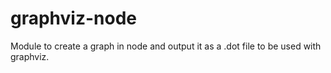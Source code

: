 graphviz-node
=============

Module to create a graph in node and output it as a .dot file to be used with graphviz.
